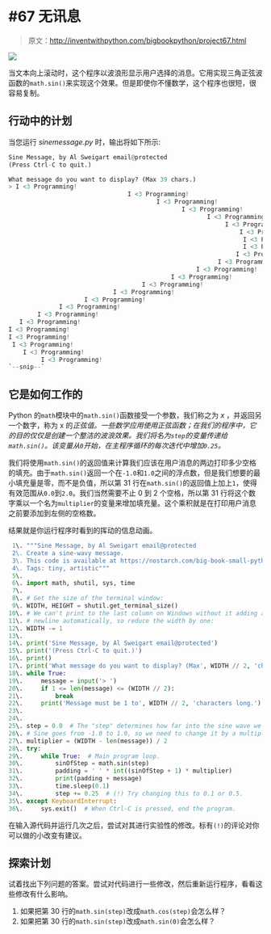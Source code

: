 # #67 无讯息

> 原文：<http://inventwithpython.com/bigbookpython/project67.html>

![](img/9d995d63aaead72cad01120081eb8f75.png)

当文本向上滚动时，这个程序以波浪形显示用户选择的消息。它用实现三角正弦波函数的`math.sin()`来实现这个效果。但是即使你不懂数学，这个程序也很短，很容易复制。

## 行动中的计划

当您运行 *sinemessage.py* 时，输出将如下所示:

```py
Sine Message, by Al Sweigart email@protected
(Press Ctrl-C to quit.)

What message do you want to display? (Max 39 chars.)
> I <3 Programming!
                                 I <3 Programming!
                                         I <3 Programming!
                                                I <3 Programming!
                                                       I <3 Programming!
                                                            I <3 Programming!
                                                                I <3 Programming!
                                                                 I <3 Programming!
                                                                 I <3 Programming!
                                                               I <3 Programming!
                                                          I <3 Programming!
                                                    I <3 Programming!
                                             I <3 Programming!
                                     I <3 Programming!
                             I <3 Programming!
                     I <3 Programming!
              I <3 Programming!
        I <3 Programming!
   I <3 Programming!
I <3 Programming!
I <3 Programming!
 I <3 Programming!
    I <3 Programming!
         I <3 Programming!
`--snip--`
```

## 它是如何工作的

Python 的`math`模块中的`math.sin()`函数接受一个参数，我们称之为 *x* ，并返回另一个数字，称为 x 的*正弦值。一些数学应用使用正弦函数；在我们的程序中，它的目的仅仅是创建一个整洁的波浪效果。我们将名为`step`的变量传递给`math.sin()`。该变量从`0`开始，在主程序循环的每次迭代中增加`0.25`。*

我们将使用`math.sin()`的返回值来计算我们应该在用户消息的两边打印多少空格的填充。由于`math.sin()`返回一个在`-1.0`和`1.0`之间的浮点数，但是我们想要的最小填充量是零，而不是负值，所以第 31 行在`math.sin()`的返回值上加上`1`，使得有效范围从`0.0`到`2.0`。我们当然需要不止 0 到 2 个空格，所以第 31 行将这个数字乘以一个名为`multiplier`的变量来增加填充量。这个乘积就是在打印用户消息之前要添加到左侧的空格数。

结果就是你运行程序时看到的挥动的信息动画。

```py
 1\. """Sine Message, by Al Sweigart email@protected
 2\. Create a sine-wavy message.
 3\. This code is available at https://nostarch.com/big-book-small-python-programming
 4\. Tags: tiny, artistic"""
 5\. 
 6\. import math, shutil, sys, time
 7\. 
 8\. # Get the size of the terminal window:
 9\. WIDTH, HEIGHT = shutil.get_terminal_size()
10\. # We can't print to the last column on Windows without it adding a
11\. # newline automatically, so reduce the width by one:
12\. WIDTH -= 1
13\. 
14\. print('Sine Message, by Al Sweigart email@protected')
15\. print('(Press Ctrl-C to quit.)')
16\. print()
17\. print('What message do you want to display? (Max', WIDTH // 2, 'chars.)')
18\. while True:
19\.     message = input('> ')
20\.     if 1 <= len(message) <= (WIDTH // 2):
21\.         break
22\.     print('Message must be 1 to', WIDTH // 2, 'characters long.')
23\. 
24\. 
25\. step = 0.0  # The "step" determines how far into the sine wave we are.
26\. # Sine goes from -1.0 to 1.0, so we need to change it by a multiplier:
27\. multiplier = (WIDTH - len(message)) / 2
28\. try:
29\.     while True:  # Main program loop.
30\.         sinOfStep = math.sin(step)
31\.         padding = ' ' * int((sinOfStep + 1) * multiplier)
32\.         print(padding + message)
33\.         time.sleep(0.1)
34\.         step += 0.25  # (!) Try changing this to 0.1 or 0.5.
35\. except KeyboardInterrupt:
36\.     sys.exit()  # When Ctrl-C is pressed, end the program. 
```

在输入源代码并运行几次之后，尝试对其进行实验性的修改。标有`(!)`的评论对你可以做的小改变有建议。

## 探索计划

试着找出下列问题的答案。尝试对代码进行一些修改，然后重新运行程序，看看这些修改有什么影响。

1.  如果把第 30 行的`math.sin(step)`改成`math.cos(step)`会怎么样？
2.  如果把第 30 行的`math.sin(step)`改成`math.sin(0)`会怎么样？